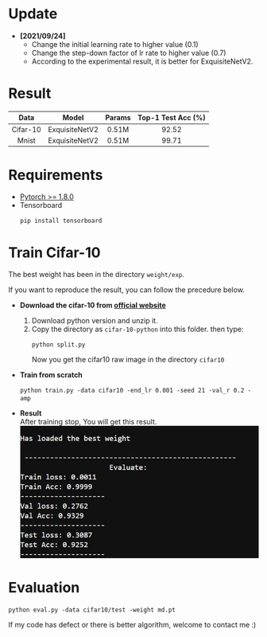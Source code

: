 


# Update
- __[2021/09/24]__
  * Change the initial learning rate to higher value (0.1)
  * Change the step-down factor of lr rate to higher value (0.7)  
  * According to the experimental result, it is better for ExquisiteNetV2.

# Result
| Data     |    Model       | Params | Top-1 Test Acc (%) |
| :-----:  | :------------: | :----: | :------------: |
| Cifar-10 | ExquisiteNetV2 |  0.51M | 92.52          |
| Mnist    | ExquisiteNetV2 |  0.51M | 99.71          |

# Requirements
- [Pytorch >= 1.8.0](https://pytorch.org/)
- Tensorboard
  ```
  pip install tensorboard
  ```

# Train Cifar-10
The best weight has been in the directory `weight/exp`.

If you want to reproduce the result, you can follow the precedure below.
- __Download the cifar-10 from [official website](https://www.cs.toronto.edu/~kriz/cifar.html)__
  1. Download python version and unzip it.
  2. Copy  the directory as `cifar-10-python` into this folder.
     then type:
     ```
     python split.py
     ```  
     Now you get the cifar10 raw image in the directory `cifar10`
     
- __Train from scratch__
  ```
  python train.py -data cifar10 -end_lr 0.001 -seed 21 -val_r 0.2 -amp
  ```

- __Result__  
  After training stop, You will get this result.
  ![](asset/result.JPG)
  
# Evaluation
```
python eval.py -data cifar10/test -weight md.pt
```



If my code has defect or there is better algorithm, welcome to contact me :)
